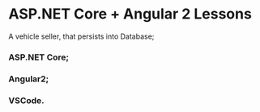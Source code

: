 # ASP.NET Core + Angular 2 Lessons #

A vehicle seller, that persists into Database; 

### ASP.NET Core;
### Angular2;
### VSCode. 

